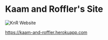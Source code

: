 # Kaam and Roffler's Site

![KnR Website](https://i.imgur.com/0YoTAm8.png)

https://kaam-and-roffler.herokuapp.com